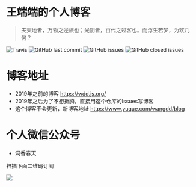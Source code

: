# 王端端的个人博客

> 夫天地者，万物之逆旅也；光阴者，百代之过客也。而浮生若梦，为欢几何？

![Travis](https://img.shields.io/travis/wangduanduan/wangduanduan.github.io.svg)
![GitHub last commit](https://img.shields.io/github/last-commit/wangduanduan/wangduanduan.github.io.svg) 
![GitHub issues](https://img.shields.io/github/issues/wangduanduan/wangduanduan.github.io.svg) 
![GitHub closed issues](https://img.shields.io/github/issues-closed/wangduanduan/wangduanduan.github.io.svg)

# 博客地址

- 2019年之前的博客 https://wdd.js.org/
- 2019年之后为了不想折腾，直接用这个仓库的Issues写博客
- 这个博客不会更新，新博客地址 https://www.yuque.com/wangdd/blog

# 个人微信公众号

- 洞香春天

扫描下面二维码订阅

![](./qrcode.jpg)
